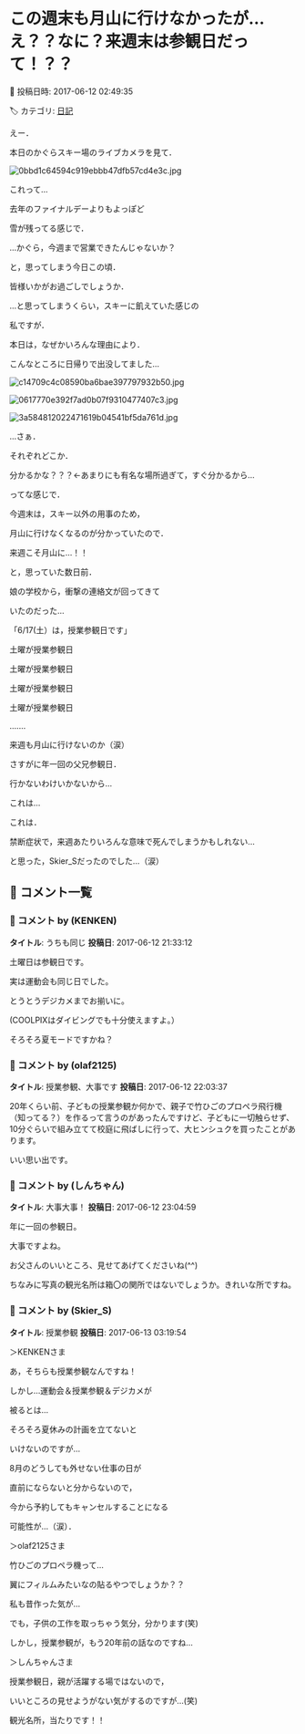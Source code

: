 # この週末も月山に行けなかったが…え？？なに？来週末は参観日だって！？？

📅 投稿日時: 2017-06-12 02:49:35

🏷️ カテゴリ: [日記](cc4b5682fb7b8b144980957a978653fb0.md)

えー．


本日のかぐらスキー場のライブカメラを見て．




![0bbd1c64594c919ebbb47dfb57cd4e3c.jpg](images/0bbd1c64594c919ebbb47dfb57cd4e3c.jpg)




これって…


去年のファイナルデーよりもよっぽど


雪が残ってる感じで．


…かぐら，今週まで営業できたんじゃないか？


と，思ってしまう今日この頃．


皆様いかがお過ごしでしょうか．





…と思ってしまうくらい，スキーに飢えていた感じの


私ですが．





本日は，なぜかいろんな理由により．


こんなところに日帰りで出没してました…




![c14709c4c08590ba6bae397797932b50.jpg](images/c14709c4c08590ba6bae397797932b50.jpg)









![0617770e392f7ad0b07f9310477407c3.jpg](images/0617770e392f7ad0b07f9310477407c3.jpg)









![3a584812022471619b04541bf5da761d.jpg](images/3a584812022471619b04541bf5da761d.jpg)




…さぁ．


それぞれどこか．


分かるかな？？？←あまりにも有名な場所過ぎて，すぐ分かるから…





ってな感じで．


今週末は，スキー以外の用事のため，


月山に行けなくなるのが分かっていたので．


来週こそ月山に…！！


と，思っていた数日前．


娘の学校から，衝撃の連絡文が回ってきて


いたのだった…





「6/17(土）は，授業参観日です」





土曜が授業参観日


土曜が授業参観日


土曜が授業参観日


土曜が授業参観日


.......





来週も月山に行けないのか（涙）





さすがに年一回の父兄参観日．


行かないわけいかないから…





これは…


これは．


禁断症状で，来週あたりいろんな意味で死んでしまうかもしれない…


と思った，Skier_Sだったのでした…（涙）

## 💬 コメント一覧

### 💬 コメント by (KENKEN)
**タイトル**: うちも同じ
**投稿日**: 2017-06-12 21:33:12

土曜日は参観日です。



実は運動会も同じ日でした。

とうとうデジカメまでお揃いに。

(COOLPIXはダイビングでも十分使えますよ。）



そろそろ夏モードですかね？

### 💬 コメント by (olaf2125)
**タイトル**: 授業参観、大事です
**投稿日**: 2017-06-12 22:03:37

20年くらい前、子どもの授業参観か何かで、親子で竹ひごのプロペラ飛行機（知ってる？）を作るって言うのがあったんですけど、子どもに一切触らせず、10分ぐらいで組み立てて校庭に飛ばしに行って、大ヒンシュクを買ったことがあります。

いい思い出です。

### 💬 コメント by (しんちゃん)
**タイトル**: 大事大事！
**投稿日**: 2017-06-12 23:04:59

年に一回の参観日。

大事ですよね。

お父さんのいいところ、見せてあげてくださいね(^^)



ちなみに写真の観光名所は箱〇の関所ではないでしょうか。きれいな所ですね。

### 💬 コメント by (Skier_S)
**タイトル**: 授業参観
**投稿日**: 2017-06-13 03:19:54

＞KENKENさま

あ，そちらも授業参観なんですね！

しかし…運動会＆授業参観＆デジカメが

被るとは…



そろそろ夏休みの計画を立てないと

いけないのですが…

8月のどうしても外せない仕事の日が

直前にならないと分からないので，

今から予約してもキャンセルすることになる

可能性が…（涙）．



＞olaf2125さま

竹ひごのプロペラ機って…

翼にフィルムみたいなの貼るやつでしょうか？？

私も昔作った気が…

でも，子供の工作を取っちゃう気分，分かります(笑)

しかし，授業参観が，もう20年前の話なのですね…



＞しんちゃんさま

授業参観日，親が活躍する場ではないので，

いいところの見せようがない気がするのですが…(笑)



観光名所，当たりです！！

